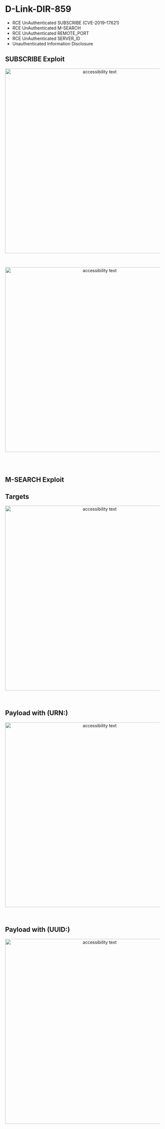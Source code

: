 # D-Link-DIR-859
* RCE UnAuthenticated SUBSCRIBE (CVE-2019–17621)
* RCE UnAuthenticated M-SEARCH
* RCE UnAuthenticated REMOTE_PORT
* RCE UnAuthenticated SERVER_ID
* Unauthenticated Information Disclosure

## SUBSCRIBE Exploit
<p align="center">
  <img src="https://raw.githubusercontent.com/s1kr10s/D-Link-DIR-859-RCE/master/subscribe_1.png" width="600" alt="accessibility text">
</p>
<br>
<p align="center">
  <img src="https://raw.githubusercontent.com/s1kr10s/D-Link-DIR-859-RCE/master/subscribe_2.png" width="600" alt="accessibility text">
</p>
<br>
<br>

## M-SEARCH Exploit
## Targets
<p align="center">
  <img src="https://raw.githubusercontent.com/s1kr10s/D-Link-DIR-859-RCE/master/ssdpcgi_1.png" width="600" alt="accessibility text">
</p>
<br>

## Payload with (URN:)
<p align="center">
  <img src="https://raw.githubusercontent.com/s1kr10s/D-Link-DIR-859-RCE/master/ssdpcgi_2.png" width="600" alt="accessibility text">
</p>
<br>

## Payload with (UUID:)
<p align="center">
  <img src="https://raw.githubusercontent.com/s1kr10s/D-Link-DIR-859-RCE/master/ssdpcgi_3.png" width="600" alt="accessibility text">
</p>
<br>
